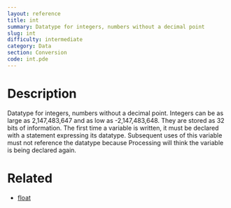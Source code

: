```yaml
---
layout: reference
title: int
summary: Datatype for integers, numbers without a decimal point
slug: int
difficulty: intermediate
category: Data
section: Conversion
code: int.pde
---
```


# Description

Datatype for integers, numbers without a decimal point. Integers can be as large as 2,147,483,647 and as low as -2,147,483,648. They are stored as 32 bits of information. The first time a variable is written, it must be declared with a statement expressing its datatype. Subsequent uses of this variable must not reference the datatype because Processing will think the variable is being declared again.
# Related

- [float](float.html)
